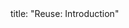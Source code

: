 <frontmatter>
title: "Reuse: Introduction"
</frontmatter>

<include src="navbar.md" boilerplate />

<include src="container-inPage-asFlat.md" boilerplate />